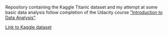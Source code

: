 Repository containing the Kaggle Titanic dataset and my attempt at some basic data analysis follow completion of the Udacity course ["Introduction to Data Analysis"](https://eu.udacity.com/course/intro-to-data-analysis--ud170).  

[Link to Kaggle dataset](https://www.kaggle.com/c/titanic/data)